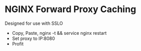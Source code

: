 # NGINX Forward Proxy Caching

Designed for use with SSLO

* Copy, Paste, nginx -t && service nginx restart
* Set proxy to IP:8080
* Profit
 
